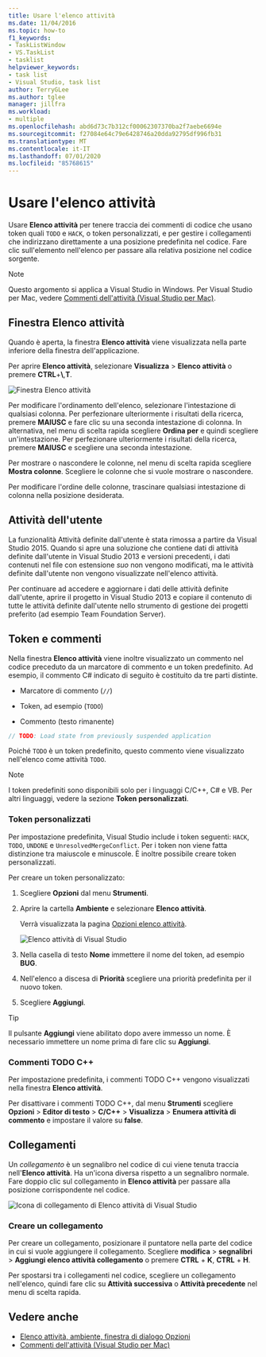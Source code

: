 ```yaml
---
title: Usare l'elenco attività
ms.date: 11/04/2016
ms.topic: how-to
f1_keywords:
- TaskListWindow
- VS.TaskList
- tasklist
helpviewer_keywords:
- task list
- Visual Studio, task list
author: TerryGLee
ms.author: tglee
manager: jillfra
ms.workload:
- multiple
ms.openlocfilehash: abd6d73c7b312cf00062307370ba2f7aebe6694e
ms.sourcegitcommit: f27084e64c79e6428746a20dda92795df996fb31
ms.translationtype: MT
ms.contentlocale: it-IT
ms.lasthandoff: 07/01/2020
ms.locfileid: "85768615"
---
```

# <a name="use-the-task-list"></a>Usare l'elenco attività

Usare **Elenco attività** per tenere traccia dei commenti di codice che usano token quali `TODO` e `HACK`, o token personalizzati, e per gestire i collegamenti che indirizzano direttamente a una posizione predefinita nel codice. Fare clic sull'elemento nell'elenco per passare alla relativa posizione nel codice sorgente.

> [!NOTE]
> Questo argomento si applica a Visual Studio in Windows. Per Visual Studio per Mac, vedere [Commenti dell'attività (Visual Studio per Mac)](/visualstudio/mac/task-comments).

## <a name="the-task-list-window"></a>Finestra Elenco attività

Quando è aperta, la finestra **Elenco attività** viene visualizzata nella parte inferiore della finestra dell'applicazione.

Per aprire **Elenco attività**, selezionare **Visualizza** > **Elenco attività** o premere **CTRL**+**\\**,**T**.

![Finestra Elenco attività](../ide/media/vs2015_task_list.png)

Per modificare l'ordinamento dell'elenco, selezionare l'intestazione di qualsiasi colonna. Per perfezionare ulteriormente i risultati della ricerca, premere **MAIUSC** e fare clic su una seconda intestazione di colonna. In alternativa, nel menu di scelta rapida scegliere **Ordina per** e quindi scegliere un'intestazione. Per perfezionare ulteriormente i risultati della ricerca, premere **MAIUSC** e scegliere una seconda intestazione.

Per mostrare o nascondere le colonne, nel menu di scelta rapida scegliere **Mostra colonne**. Scegliere le colonne che si vuole mostrare o nascondere.

Per modificare l'ordine delle colonne, trascinare qualsiasi intestazione di colonna nella posizione desiderata.

## <a name="user-tasks"></a>Attività dell'utente

La funzionalità Attività definite dall'utente è stata rimossa a partire da Visual Studio 2015. Quando si apre una soluzione che contiene dati di attività definite dall'utente in Visual Studio 2013 e versioni precedenti, i dati contenuti nel file con estensione *suo* non vengono modificati, ma le attività definite dall'utente non vengono visualizzate nell'elenco attività.

Per continuare ad accedere e aggiornare i dati delle attività definite dall'utente, aprire il progetto in Visual Studio 2013 e copiare il contenuto di tutte le attività definite dall'utente nello strumento di gestione dei progetti preferito (ad esempio Team Foundation Server).

## <a name="tokens-and-comments"></a>Token e commenti

Nella finestra **Elenco attività** viene inoltre visualizzato un commento nel codice preceduto da un marcatore di commento e un token predefinito. Ad esempio, il commento C# indicato di seguito è costituito da tre parti distinte.

- Marcatore di commento (`//`)

- Token, ad esempio (`TODO`)

- Commento (testo rimanente)

```csharp
// TODO: Load state from previously suspended application
```

Poiché `TODO` è un token predefinito, questo commento viene visualizzato nell'elenco come attività `TODO`.

> [!NOTE]
> I token predefiniti sono disponibili solo per i linguaggi C/C++, C# e VB. Per altri linguaggi, vedere la sezione **Token personalizzati**.

### <a name="custom-tokens"></a>Token personalizzati

Per impostazione predefinita, Visual Studio include i token seguenti: `HACK`, `TODO`, `UNDONE` e `UnresolvedMergeConflict`. Per i token non viene fatta distinzione tra maiuscole e minuscole. È inoltre possibile creare token personalizzati.

Per creare un token personalizzato:

1. Scegliere **Opzioni** dal menu **Strumenti**.

2. Aprire la cartella **Ambiente** e selezionare **Elenco attività**.

   Verrà visualizzata la pagina [Opzioni elenco attività](../ide/reference/task-list-environment-options-dialog-box.md).

   ![Elenco attività di Visual Studio](../ide/media/vs2015_task_list_options.png)

3. Nella casella di testo **Nome** immettere il nome del token, ad esempio **BUG**.

4. Nell'elenco a discesa di **Priorità** scegliere una priorità predefinita per il nuovo token.

5. Scegliere **Aggiungi**.

> [!TIP]
> Il pulsante **Aggiungi** viene abilitato dopo avere immesso un nome. È necessario immettere un nome prima di fare clic su **Aggiungi**.

### <a name="c-todo-comments"></a>Commenti TODO C++

Per impostazione predefinita, i commenti TODO C++ vengono visualizzati nella finestra **Elenco attività**.

Per disattivare i commenti TODO C++, dal menu **Strumenti** scegliere **Opzioni** > **Editor di testo** > **C/C++** > **Visualizza** > **Enumera attività di commento** e impostare il valore su **false**.

## <a name="shortcuts"></a>Collegamenti

Un *collegamento* è un segnalibro nel codice di cui viene tenuta traccia nell'**Elenco attività**. Ha un'icona diversa rispetto a un segnalibro normale. Fare doppio clic sul collegamento in **Elenco attività** per passare alla posizione corrispondente nel codice.

![Icona di collegamento di Elenco attività di Visual Studio](../ide/media/vs2015_task_list_bookmark.png)

### <a name="create-a-shortcut"></a>Creare un collegamento

Per creare un collegamento, posizionare il puntatore nella parte del codice in cui si vuole aggiungere il collegamento. Scegliere **modifica**  >  **segnalibri**  >  **Aggiungi elenco attività collegamento** o premere **CTRL** + **K**, **CTRL** + **H**.

Per spostarsi tra i collegamenti nel codice, scegliere un collegamento nell'elenco, quindi fare clic su **Attività successiva** o **Attività precedente** nel menu di scelta rapida.

## <a name="see-also"></a>Vedere anche

- [Elenco attività, ambiente, finestra di dialogo Opzioni](../ide/reference/task-list-environment-options-dialog-box.md)
- [Commenti dell'attività (Visual Studio per Mac)](/visualstudio/mac/task-comments)
